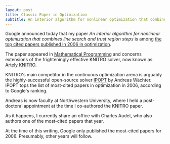 ```yaml
---
layout: post
title: Classic Paper in Optimization
subtitle: An interior algorithm for nonlinear optimization that combines line search and trust region steps
---
```


Google announced today that my paper *An interior algorithm for nonlinear optimization that combines line search and trust region steps* is among [the top cited papers published in 2006 in optimization](https://scholar.google.com/citations?hl=en&citsig=AAGBfm1OdPE6Bb-5Fl3GPJgr57sNJjIHrA&view_op=list_classic_articles&by=2006&vq=mathematicaloptimization&user=OCFgRysAAAAJ#uOCFgRysAAAAJ).

The paper appeared in [Mathematical Programming](https://link.springer.com/journal/10107) and concerns extensions of the frighteningly effective KNITRO solver, now known as [Artely KNITRO](https://www.artelys.com/en/optimization-tools/knitro).

KNITRO's main competitor in the continuous optimization arena is arguably the highly-successful open-source solver [IPOPT](https://projects.coin-or.org/Ipopt) by Andreas Wächter.
IPOPT tops the list of most-cited papers in optimization in 2006, according to Google's ranking.

Andreas is now faculty at Northwestern University, where I held a post-doctoral appointment at the time I co-authored the KNITRO paper.

As it happens, I currently share an office with Charles Audet, who also authors one of the most-cited papers that year.

At the time of this writing, Google only published the most-cited papers for 2006.
Presumably, other years will follow.
